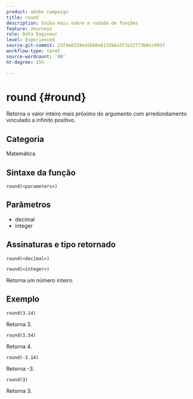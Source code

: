 ```yaml
---
product: adobe campaign
title: round
description: Saiba mais sobre a rodada de funções
feature: Journeys
role: Data Engineer
level: Experienced
source-git-commit: 23f4e8224ea5b00e8132b6a3f3e32f73b0cc993f
workflow-type: tm+mt
source-wordcount: '40'
ht-degree: 15%

---
```


# round {#round}

Retorna o valor inteiro mais próximo do argumento com arredondamento vinculado a infinito positivo.

## Categoria

Matemática

## Sintaxe da função

`round(<parameters>)`

## Parâmetros

* decimal
* integer

## Assinaturas e tipo retornado

`round(<decimal>)`

`round(<integer>)`

Retorna um número inteiro.

## Exemplo

`round(3.14)`

Retorna 3.

`round(3.54)`

Retorna 4.

`round(-3.14)`

Retorna -3.

`round(3)`

Retorna 3.
